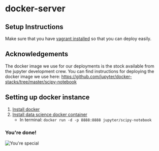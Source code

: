 # docker-server

## Setup Instructions
Make sure that you have [vagrant installed](https://www.vagrantup.com/downloads.html) so that you can deploy easily.

## Acknowledgements
The docker image we use for our deployments is the stock available from the jupyter development crew.
You can find instructions for deploying the docker image we use here:  https://github.com/jupyter/docker-stacks/tree/master/scipy-notebook

## Setting up docker instance

1. [Install docker](https://docs.docker.com/installation/)
2. [Install data science docker container](https://github.com/jupyter/docker-stacks/tree/master/datascience-notebook)
	* In terminal: `docker run -d -p 8888:8888 jupyter/scipy-notebook`

### You're done!

![You're special](https://67.media.tumblr.com/8e1584d01088cdaafa572bb539047654/tumblr_mf8sucbLjv1r4alnuo1_400.gif)


